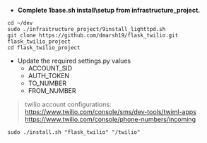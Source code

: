 - **Complete 1base.sh install\setup from infrastructure_project.**

```
cd ~/dev
sudo ./infrastructure_project/9install_lighttpd.sh
git clone https://github.com/dmarsh19/flask_twilio.git flask_twilio_project
cd flask_twilio_project
```

- Update the required settings.py values
  - ACCOUNT_SID
  - AUTH_TOKEN
  - TO_NUMBER
  - FROM_NUMBER
> twilio account configurations:
> https://www.twilio.com/console/sms/dev-tools/twiml-apps
> https://www.twilio.com/console/phone-numbers/incoming

```
sudo ./install.sh "flask_twilio" "/twilio"
```

